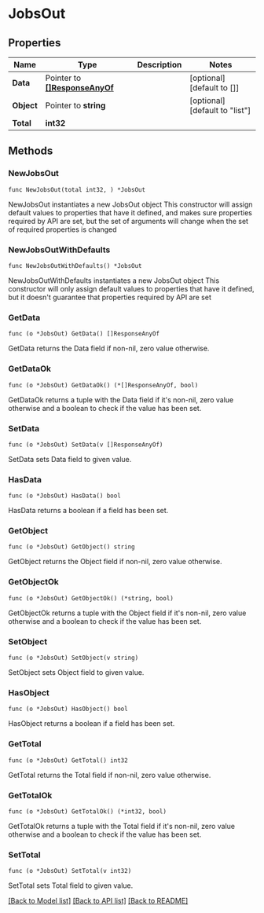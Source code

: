 # JobsOut

## Properties

Name | Type | Description | Notes
------------ | ------------- | ------------- | -------------
**Data** | Pointer to [**[]ResponseAnyOf**](ResponseAnyOf.md) |  | [optional] [default to []]
**Object** | Pointer to **string** |  | [optional] [default to "list"]
**Total** | **int32** |  | 

## Methods

### NewJobsOut

`func NewJobsOut(total int32, ) *JobsOut`

NewJobsOut instantiates a new JobsOut object
This constructor will assign default values to properties that have it defined,
and makes sure properties required by API are set, but the set of arguments
will change when the set of required properties is changed

### NewJobsOutWithDefaults

`func NewJobsOutWithDefaults() *JobsOut`

NewJobsOutWithDefaults instantiates a new JobsOut object
This constructor will only assign default values to properties that have it defined,
but it doesn't guarantee that properties required by API are set

### GetData

`func (o *JobsOut) GetData() []ResponseAnyOf`

GetData returns the Data field if non-nil, zero value otherwise.

### GetDataOk

`func (o *JobsOut) GetDataOk() (*[]ResponseAnyOf, bool)`

GetDataOk returns a tuple with the Data field if it's non-nil, zero value otherwise
and a boolean to check if the value has been set.

### SetData

`func (o *JobsOut) SetData(v []ResponseAnyOf)`

SetData sets Data field to given value.

### HasData

`func (o *JobsOut) HasData() bool`

HasData returns a boolean if a field has been set.

### GetObject

`func (o *JobsOut) GetObject() string`

GetObject returns the Object field if non-nil, zero value otherwise.

### GetObjectOk

`func (o *JobsOut) GetObjectOk() (*string, bool)`

GetObjectOk returns a tuple with the Object field if it's non-nil, zero value otherwise
and a boolean to check if the value has been set.

### SetObject

`func (o *JobsOut) SetObject(v string)`

SetObject sets Object field to given value.

### HasObject

`func (o *JobsOut) HasObject() bool`

HasObject returns a boolean if a field has been set.

### GetTotal

`func (o *JobsOut) GetTotal() int32`

GetTotal returns the Total field if non-nil, zero value otherwise.

### GetTotalOk

`func (o *JobsOut) GetTotalOk() (*int32, bool)`

GetTotalOk returns a tuple with the Total field if it's non-nil, zero value otherwise
and a boolean to check if the value has been set.

### SetTotal

`func (o *JobsOut) SetTotal(v int32)`

SetTotal sets Total field to given value.



[[Back to Model list]](../README.md#documentation-for-models) [[Back to API list]](../README.md#documentation-for-api-endpoints) [[Back to README]](../README.md)


